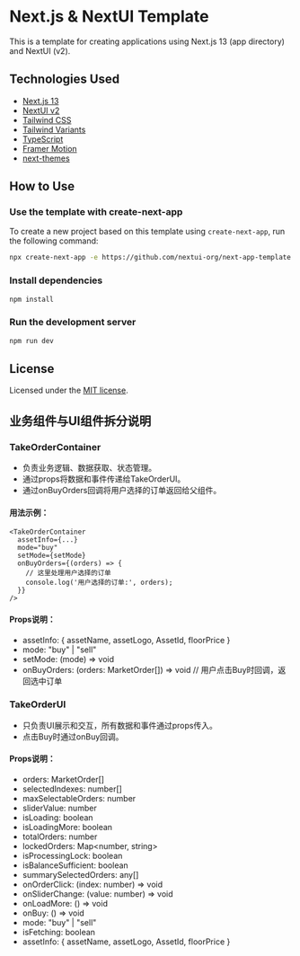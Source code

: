# Next.js & NextUI Template

This is a template for creating applications using Next.js 13 (app directory) and NextUI (v2).

## Technologies Used

- [Next.js 13](https://nextjs.org/docs/getting-started)
- [NextUI v2](https://nextui.org/)
- [Tailwind CSS](https://tailwindcss.com/)
- [Tailwind Variants](https://tailwind-variants.org)
- [TypeScript](https://www.typescriptlang.org/)
- [Framer Motion](https://www.framer.com/motion/)
- [next-themes](https://github.com/pacocoursey/next-themes)

## How to Use


### Use the template with create-next-app

To create a new project based on this template using `create-next-app`, run the following command:

```bash
npx create-next-app -e https://github.com/nextui-org/next-app-template
```

### Install dependencies

```bash
npm install
```

### Run the development server

```bash
npm run dev
```

## License

Licensed under the [MIT license](https://github.com/nextui-org/next-app-template/blob/main/LICENSE).

## 业务组件与UI组件拆分说明

### TakeOrderContainer
- 负责业务逻辑、数据获取、状态管理。
- 通过props将数据和事件传递给TakeOrderUI。
- 通过onBuyOrders回调将用户选择的订单返回给父组件。

#### 用法示例：
```tsx
<TakeOrderContainer
  assetInfo={...}
  mode="buy"
  setMode={setMode}
  onBuyOrders={(orders) => {
    // 这里处理用户选择的订单
    console.log('用户选择的订单:', orders);
  }}
/>
```

#### Props说明：
- assetInfo: { assetName, assetLogo, AssetId, floorPrice }
- mode: "buy" | "sell"
- setMode: (mode) => void
- onBuyOrders: (orders: MarketOrder[]) => void // 用户点击Buy时回调，返回选中订单

### TakeOrderUI
- 只负责UI展示和交互，所有数据和事件通过props传入。
- 点击Buy时通过onBuy回调。

#### Props说明：
- orders: MarketOrder[]
- selectedIndexes: number[]
- maxSelectableOrders: number
- sliderValue: number
- isLoading: boolean
- isLoadingMore: boolean
- totalOrders: number
- lockedOrders: Map<number, string>
- isProcessingLock: boolean
- isBalanceSufficient: boolean
- summarySelectedOrders: any[]
- onOrderClick: (index: number) => void
- onSliderChange: (value: number) => void
- onLoadMore: () => void
- onBuy: () => void
- mode: "buy" | "sell"
- isFetching: boolean
- assetInfo: { assetName, assetLogo, AssetId, floorPrice }